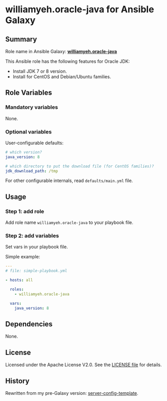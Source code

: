 
williamyeh.oracle-java for Ansible Galaxy
============


## Summary

Role name in Ansible Galaxy: **[williamyeh.oracle-java](https://galaxy.ansible.com/list#/roles/2851)**

This Ansible role has the following features for Oracle JDK:

 - Install JDK 7 or 8 version.
 - Install for CentOS and Debian/Ubuntu families.


## Role Variables

### Mandatory variables

None.

### Optional variables


User-configurable defaults:

```yaml
# which version?
java_version: 8

# which directory to put the download file (for CentOS families)?
jdk_download_path: /tmp
```

For other configurable internals, read `defaults/main.yml` file.


## Usage


### Step 1: add role

Add role name `williamyeh.oracle-java` to your playbook file.


### Step 2: add variables

Set vars in your playbook file.

Simple example:

```yaml
---
# file: simple-playbook.yml

- hosts: all

  roles:
    - williamyeh.oracle-java

  vars:
    java_version: 8
```



## Dependencies

None.


## License

Licensed under the Apache License V2.0. See the [LICENSE file](LICENSE) for details.


## History

Rewritten from my pre-Galaxy version: [server-config-template](https://github.com/William-Yeh/server-config-template).
